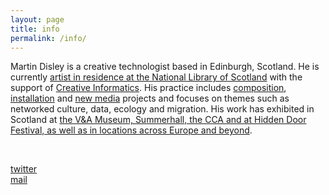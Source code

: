 ```yaml
---
layout: page
title: info
permalink: /info/
---
```


<!---<img class="col one right" src="/img/prof_pic.jpg">--->


Martin Disley is a creative technologist based in Edinburgh, Scotland. He is currently [artist in residence at the National Library of Scotland](https://data.nls.uk/projects/artist-in-residence/) with the support of [Creative Informatics](https://creativeinformatics.org/showcase/meet-our-resident-entrepreneurs/). His practice includes [composition](https://www.martindisley.co.uk/rest-now-die-hard/), [installation](https://www.martindisley.co.uk/el-que-queda/) and [new media](https://www.martindisley.co.uk/the-list-tweeted/) projects and focuses on themes such as networked culture, data, ecology and migration. His work has exhibited in Scotland at [the V&A Museum, Summerhall, the CCA and at Hidden Door Festival, as well as in locations across Europe and beyond](https://www.martindisley.co.uk/live-action/).

<br/>

[twitter](https://twitter.com/martin_disley)<br/>
[mail](mailto:martin_disley@icloud.com)

<!---<span class="contacticon left">
	<a href="mailto:martin_disley@icloud.com"><i class="fa fa-envelope-square"></i></a>
	<a href="https://github.com/martindisley" target="_blank"><i class="fa fa-github-square"></i></a>
	<a href="https://twitter.com/martin_disley" target="_blank"><i class="fa fa-twitter-square"></i></a>
</span>--->
